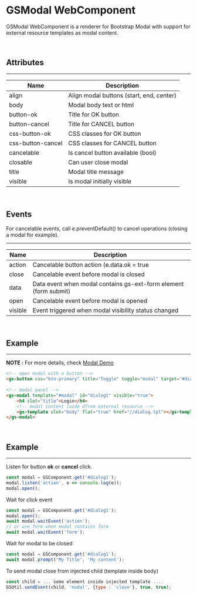 # GSModal WebComponent
 
GSModal WebComponent is a renderer for Bootstrap Modal with support for external resource templates as modal content.
 
<br>
 
## Attributes
---
 
| Name               | Description                                                  |
|--------------------|--------------------------------------------------------------|
| align              | Align modal buttons (start, end, center)                     |
| body               | Modal body text or html                                      |
| button-ok          | Title for OK button                                          |
| button-cancel      | Title for CANCEL button                                      |
| css-button-ok      | CSS classes for OK button                                    |
| css-button-cancel  | CSS classes for CANCEL button                                |
| cancelable         | Is cancel button available (bool)                            |
| closable           | Can user close modal                                         |
| title              | Modal title message                                          |
| visible            | Is modal initially visible                                   |
 
 <br>
 
## Events

For cancelable events, call e.preventDefault() to cancel operations (closing a modal for example).

---
| Name               | Description                                                  |
|--------------------|--------------------------------------------------------------|
| action             | Cancelable button action (e.data.ok = true | false )         |
| close              | Cancelable event before modal is closed                      |
| data               | Data event when modal contains gs-ext-form element (form submit) |
| open               | Cancelable event before modal is opened                      |
| visible            | Event triggered when modal visibility status changed         |

<br>
 
## Example
---
 
**NOTE :**
For more details, check [Modal Demo](../../demos/modal/)
 
```html
<!-- open modal with a button -->
<gs-button css="btn-primary" title="Toggle" toggle="modal" target="#dialog1"></gs-button>
 
<!-- modal panel -->
<gs-modal template="#modal" id="dialog1" visible="true">
    <h4 slot="title">Login</h4>
    <!-- modal content laode dfrom external resource -->
    <gs-template slot="body" flat="true" href="//dialog.tpl"></gs-template>
</gs-modal>
```
 
<br>
 
## Example
---
 
Listen for button **ok** or **cancel** click. 
 
```JavaScript
const modal = GSComponent.get('#dialog1');
modal.listen('action', e => console.log(e));
modal.open();
```
 
Wait for click event

```JavaScript
const modal = GSComponent.get('#dialog1');
modal.open();
await modal.waitEvent('action');
// or use form when modal contains form
await modal.waitEvent('form');
```

Wait for modal to be closed 

```JavaScript
const modal = GSComponent.get('#dialog1');
await modal.prompt('My Title', 'My content');
```

To send modal close from injected child (template inside body)

```JavaScript
const child = ... some element inside injected template ....
GSUtil.sendEvent(child, 'modal', {type : 'close'}, true, true);
```
